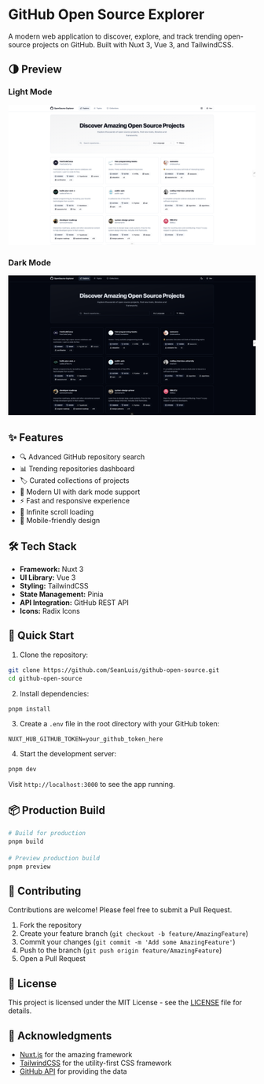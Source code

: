# GitHub Open Source Explorer

A modern web application to discover, explore, and track trending open-source projects on GitHub. Built with Nuxt 3, Vue 3, and TailwindCSS.

## 🌗 Preview

### Light Mode
![GitHub Open Source Explorer Light Mode](/PREVIEW_LIGHT.png)

### Dark Mode
![GitHub Open Source Explorer Dark Mode](/PREVIEW_DARK.png)

## ✨ Features

- 🔍 Advanced GitHub repository search
- 📊 Trending repositories dashboard
- 🏷️ Curated collections of projects
- 🎨 Modern UI with dark mode support
- ⚡ Fast and responsive experience
- 🚀 Infinite scroll loading
- 📱 Mobile-friendly design

## 🛠️ Tech Stack

- **Framework:** Nuxt 3
- **UI Library:** Vue 3
- **Styling:** TailwindCSS
- **State Management:** Pinia
- **API Integration:** GitHub REST API
- **Icons:** Radix Icons

## 🚀 Quick Start

1. Clone the repository:
```bash
git clone https://github.com/SeanLuis/github-open-source.git
cd github-open-source
```

2. Install dependencies:
```bash
pnpm install
```

3. Create a `.env` file in the root directory with your GitHub token:
```env
NUXT_HUB_GITHUB_TOKEN=your_github_token_here
```

4. Start the development server:
```bash
pnpm dev
```

Visit `http://localhost:3000` to see the app running.

## 📦 Production Build

```bash
# Build for production
pnpm build

# Preview production build
pnpm preview
```

## 🤝 Contributing

Contributions are welcome! Please feel free to submit a Pull Request.

1. Fork the repository
2. Create your feature branch (`git checkout -b feature/AmazingFeature`)
3. Commit your changes (`git commit -m 'Add some AmazingFeature'`)
4. Push to the branch (`git push origin feature/AmazingFeature`)
5. Open a Pull Request

## 📝 License

This project is licensed under the MIT License - see the [LICENSE](LICENSE) file for details.

## 🙏 Acknowledgments

- [Nuxt.js](https://nuxt.com/) for the amazing framework
- [TailwindCSS](https://tailwindcss.com/) for the utility-first CSS framework
- [GitHub API](https://docs.github.com/en/rest) for providing the data
